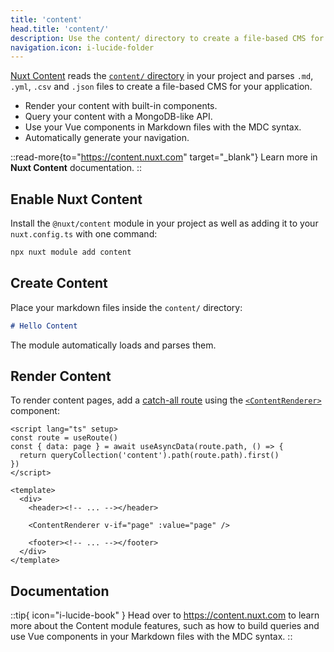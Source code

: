 ```yaml
---
title: 'content'
head.title: 'content/'
description: Use the content/ directory to create a file-based CMS for your application.
navigation.icon: i-lucide-folder
---
```


[Nuxt Content](https://content.nuxt.com) reads the [`content/` directory](/docs/4.x/guide/directory-structure/content) in your project and parses `.md`, `.yml`, `.csv` and `.json` files to create a file-based CMS for your application.

- Render your content with built-in components.
- Query your content with a MongoDB-like API.
- Use your Vue components in Markdown files with the MDC syntax.
- Automatically generate your navigation.

::read-more{to="https://content.nuxt.com" target="_blank"}
Learn more in **Nuxt Content** documentation.
::

## Enable Nuxt Content

Install the `@nuxt/content` module in your project as well as adding it to your `nuxt.config.ts` with one command:

```bash [Terminal]
npx nuxt module add content
```

## Create Content

Place your markdown files inside the `content/` directory:

```md [content/index.md]
# Hello Content
```

The module automatically loads and parses them.

## Render Content

To render content pages, add a [catch-all route](/docs/4.x/guide/directory-structure/app/pages/#catch-all-route) using the [`<ContentRenderer>`](https://content.nuxt.com/docs/components/content-renderer) component:

```vue [app/pages/[...slug\\].vue]
<script lang="ts" setup>
const route = useRoute()
const { data: page } = await useAsyncData(route.path, () => {
  return queryCollection('content').path(route.path).first()
})
</script>

<template>
  <div>
    <header><!-- ... --></header>

    <ContentRenderer v-if="page" :value="page" />

    <footer><!-- ... --></footer>
  </div>
</template>
```

## Documentation

::tip{ icon="i-lucide-book" }
Head over to <https://content.nuxt.com> to learn more about the Content module features, such as how to build queries and use Vue components in your Markdown files with the MDC syntax.
::
